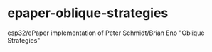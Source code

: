 # epaper-oblique-strategies
esp32/ePaper implementation of Peter Schmidt/Brian Eno "Oblique Strategies"
